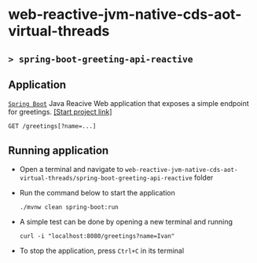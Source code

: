 # web-reactive-jvm-native-cds-aot-virtual-threads
## `> spring-boot-greeting-api-reactive`

## Application

[`Spring Boot`](https://docs.spring.io/spring-boot/index.html) Java Reacive Web application that exposes a simple endpoint for greetings. [[Start project link]](https://start.spring.io/#!type=maven-project&language=java&platformVersion=3.3.4&packaging=jar&jvmVersion=21&groupId=com.ivanfranchin&artifactId=spring-boot-greetings-api-reactive&name=spring-boot-greetings-api-reactive&description=Demo%20project%20for%20Spring%20Boot&packageName=com.ivanfranchin.springbootgreetingsapireactive&dependencies=webflux)
```
GET /greetings[?name=...]
```

## Running application

- Open a terminal and navigate to `web-reactive-jvm-native-cds-aot-virtual-threads/spring-boot-greeting-api-reactive` folder

- Run the command below to start the application
  ```
  ./mvnw clean spring-boot:run
  ```

- A simple test can be done by opening a new terminal and running
  ```
  curl -i "localhost:8080/greetings?name=Ivan"
  ```

- To stop the application, press `Ctrl+C` in its terminal
